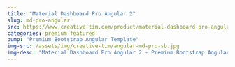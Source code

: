 ```yaml
---
title: "Material Dashboard Pro Angular 2"
slug: md-pro-angular
src: https://www.creative-tim.com/product/material-dashboard-pro-angular2/?affiliate_id=101249
categories: premium featured
bump: "Premium Bootstrap Angular Template"
img-src: /assets/img/creative-tim/angular-md-pro-sb.jpg
img-desc: "Material Dashboard Pro Angular 2 - Premium Bootstrap Angular Template"
---
```

